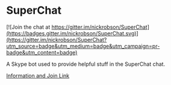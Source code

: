 # SuperChat

[![Join the chat at https://gitter.im/nickrobson/SuperChat](https://badges.gitter.im/nickrobson/SuperChat.svg)](https://gitter.im/nickrobson/SuperChat?utm_source=badge&utm_medium=badge&utm_campaign=pr-badge&utm_content=badge)

A Skype bot used to provide helpful stuff in the SuperChat chat.

[Information and Join Link](http://nickrobson.github.io/superchat/)
